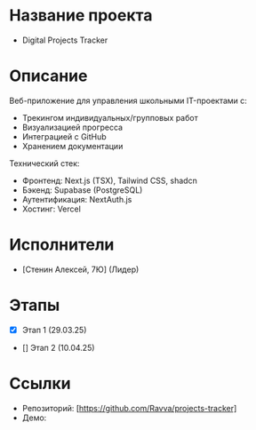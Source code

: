 # Название проекта
- Digital Projects Tracker

# Описание  
Веб-приложение для управления школьными IT-проектами с:
- Трекингом индивидуальных/групповых работ
- Визуализацией прогресса
- Интеграцией с GitHub
- Хранением документации

Технический стек:
- Фронтенд: Next.js (TSX), Tailwind CSS, shadcn
- Бэкенд: Supabase (PostgreSQL)
- Аутентификация: NextAuth.js
- Хостинг: Vercel

# Исполнители  
- [Стенин Алексей, 7Ю] (Лидер) 

# Этапы  
- [x] Этап 1 (29.03.25)  
- [] Этап 2 (10.04.25) 

# Ссылки  
- Репозиторий: [https://github.com/Ravva/projects-tracker]  
- Демо: